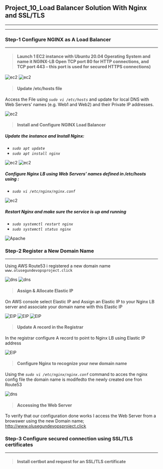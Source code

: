 ## **Project_10_Load Balancer Solution With Nginx and SSL/TLS**
___
____
### **Step-1 Configure NGINX as A Load Balancer**
___
>#### Launch 1 EC2 instance with Ubuntu 20.04 Operating System and name it NGINX-LB  Open TCP port 80 for HTTP connections, and TCP port 443 – this port is used for secured HTTPS connections)

![ec2](./Project_10_Images/EC2.PNG)
![ec2](./Project_10_Images/HTTP_HTTPS_PORT.PNG)

>#### Update /etc/hosts file 
Access the File using *`sudo vi /etc/hosts`* and update for local DNS with Web Servers’ names (e.g. Web1 and Web2) and their Private IP addresses.

![ec2](./Project_10_Images/Local%20host.PNG)

>#### Install and Configure NGINX Load Balancer

##### *Update the instance and Install Nginx:*
* *`sudo apt update`*
* *`sudo apt install nginx`*

![ec2](./Project_10_Images/apt%20update.PNG)
![ec2](./Project_10_Images/install%20NGNX.PNG)
##### *Configure Nginx LB using Web Servers’ names defined in /etc/hosts using :*
* *`sudo vi /etc/nginx/nginx.conf`*

![ec2](./Project_10_Images/ngixconf.PNG)
##### Restart Nginx and make sure the service is up and running
* *`sudo systemctl restart nginx`*
* *`sudo systemctl status nginx`*

![Apache](./Project_10_Images/nginx%20start.PNG)
### **Step-2 Register a New Domain Name**
___
Using AWS Route53 i registered a new domain name `www.olusegundevopsproject.click`

![dns](./Project_10_Images/Route53%20DNS%20Mgt.PNG)
![dns](./Project_10_Images/register%20Domainname.PNG)

>#### Assign & Allocate Elastic IP
On AWS console select Elastic IP and Assign an Elastic IP to your Nginx LB server and associate your domain name with this Elastic IP

![EIP](./Project_10_Images/ElasticIP.PNG)
![EIP](./Project_10_Images/ElasticIP2.PNG)
![EIP](./Project_10_Images/ElasticIP3.PNG)

>#### Update A record in the Registrar
In the registrar configure A record to point to Nginx LB using Elastic IP address

![EIP](./Project_10_Images/Route53%20Add%20record.PNG)

>#### Configure Nginx to recognize your new domain name
Using the *`sudo vi /etc/nginx/nginx.conf`* command to acces the nginx config file the domain name is modifedto the newly created one fron Route53

![dns](./Project_10_Images/ngixconf%20dns%20changed.PNG)

>#### Accessing the Web Server
To verify that our configuration done  works I access the Web Server from a browswer using the new Domain name; http://www.olusegundevopsproject.click


### **Step-3 Configure secured connection using SSL/TLS certificates**
____
>#### Install certbot and request for an SSL/TLS certificate